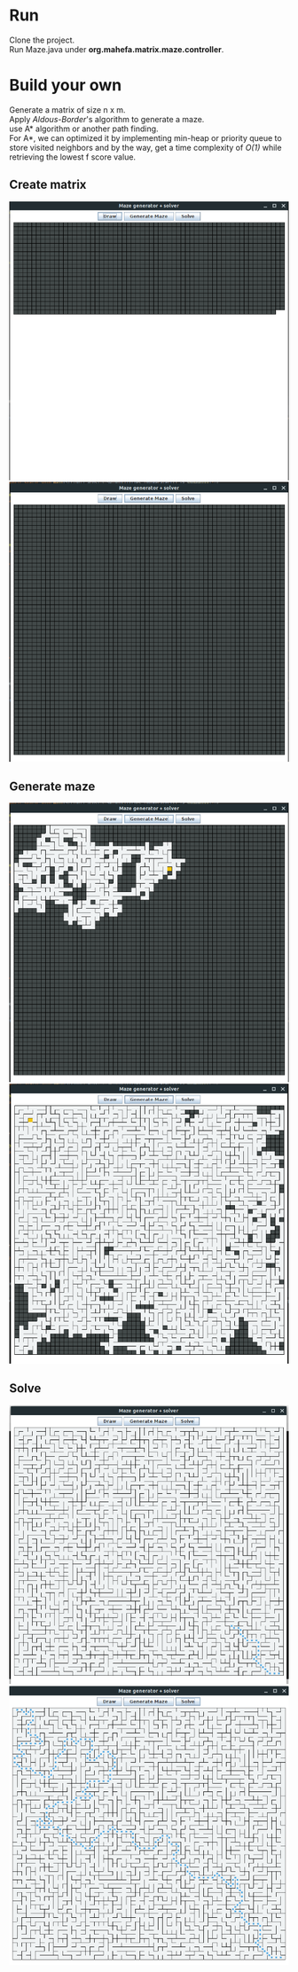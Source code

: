 # Run
Clone the project.  
Run Maze.java under **org.mahefa.matrix.maze.controller**.

# Build your own
Generate a matrix of size n x m.  
Apply *Aldous-Border*'s algorithm to generate a maze.  
use A* algorithm or another path finding.  
For A*, we can optimized it by implementing min-heap or priority queue to store visited neighbors and by the way, get a time 
complexity of *O(1)* while retrieving the lowest f score value.  

## Create matrix
![plot](./resources/draw-in-progress.png)
![plot](./resources/draw.png)
## Generate maze
![plot](./resources/generate-maze-in-progress.png)
![plot](./resources/generate-maze-in-progress.png2.png)

## Solve
![plot](./resources/solve-in-progress.png)
![plot](./resources/solved-maze.png)
